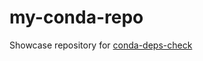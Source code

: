 # my-conda-repo
Showcase repository for [conda-deps-check](https://github.com/epassaro/conda-deps-check)
